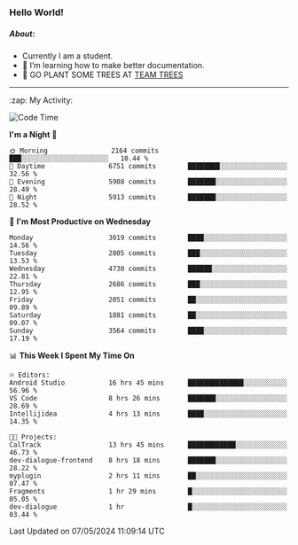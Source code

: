 ### Hello World!

##### About:
- Currently I am a student.
- 🌱 I’m learning how to make better documentation.
- 🌱 GO PLANT SOME TREES AT [TEAM TREES](https://teamtrees.org/)

---
  <summary>:zap: My Activity:</summary>
  
<!--START_SECTION:waka-->
![Code Time](http://img.shields.io/badge/Code%20Time-1%2C376%20hrs%2028%20mins-blue)

**I'm a Night 🦉** 

```text
🌞 Morning                2164 commits        ███░░░░░░░░░░░░░░░░░░░░░░   10.44 % 
🌆 Daytime                6751 commits        ████████░░░░░░░░░░░░░░░░░   32.56 % 
🌃 Evening                5908 commits        ███████░░░░░░░░░░░░░░░░░░   28.49 % 
🌙 Night                  5913 commits        ███████░░░░░░░░░░░░░░░░░░   28.52 % 
```
📅 **I'm Most Productive on Wednesday** 

```text
Monday                   3019 commits        ████░░░░░░░░░░░░░░░░░░░░░   14.56 % 
Tuesday                  2805 commits        ███░░░░░░░░░░░░░░░░░░░░░░   13.53 % 
Wednesday                4730 commits        ██████░░░░░░░░░░░░░░░░░░░   22.81 % 
Thursday                 2686 commits        ███░░░░░░░░░░░░░░░░░░░░░░   12.95 % 
Friday                   2051 commits        ██░░░░░░░░░░░░░░░░░░░░░░░   09.89 % 
Saturday                 1881 commits        ██░░░░░░░░░░░░░░░░░░░░░░░   09.07 % 
Sunday                   3564 commits        ████░░░░░░░░░░░░░░░░░░░░░   17.19 % 
```


📊 **This Week I Spent My Time On** 

```text
🔥 Editors: 
Android Studio           16 hrs 45 mins      ██████████████░░░░░░░░░░░   56.96 % 
VS Code                  8 hrs 26 mins       ███████░░░░░░░░░░░░░░░░░░   28.69 % 
Intellijidea             4 hrs 13 mins       ████░░░░░░░░░░░░░░░░░░░░░   14.35 % 

🐱‍💻 Projects: 
CalTrack                 13 hrs 45 mins      ████████████░░░░░░░░░░░░░   46.73 % 
dev-dialogue-frontend    8 hrs 18 mins       ███████░░░░░░░░░░░░░░░░░░   28.22 % 
myplugin                 2 hrs 11 mins       ██░░░░░░░░░░░░░░░░░░░░░░░   07.47 % 
Fragments                1 hr 29 mins        █░░░░░░░░░░░░░░░░░░░░░░░░   05.05 % 
dev-dialogue             1 hr                █░░░░░░░░░░░░░░░░░░░░░░░░   03.44 % 
```


 Last Updated on 07/05/2024 11:09:14 UTC
<!--END_SECTION:waka-->

